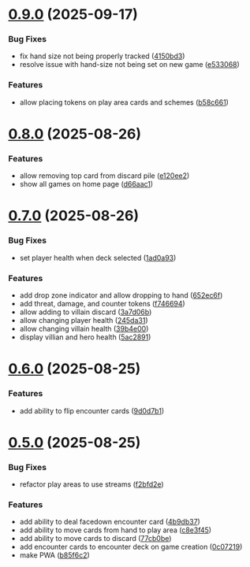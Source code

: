 # [0.9.0](https://github.com/jwstover/sanctum/compare/v0.8.0...v0.9.0) (2025-09-17)


### Bug Fixes

* fix hand size not being properly tracked ([4150bd3](https://github.com/jwstover/sanctum/commit/4150bd300438c6a43c2a6889e690819656be5fc8))
* resolve issue with hand-size not being set on new game ([e533068](https://github.com/jwstover/sanctum/commit/e53306862f3fb114873eae69380c06ce1e8b5bc2))


### Features

* allow placing tokens on play area cards and schemes ([b58c661](https://github.com/jwstover/sanctum/commit/b58c661bd555abb914db57eafe7f368675d61464))



# [0.8.0](https://github.com/jwstover/sanctum/compare/v0.7.0...v0.8.0) (2025-08-26)


### Features

* allow removing top card from discard pile ([e120ee2](https://github.com/jwstover/sanctum/commit/e120ee29f83c5b3738a86dc4771ac98a8533831e))
* show all games on home page ([d66aac1](https://github.com/jwstover/sanctum/commit/d66aac152ceb9bb9cff4f16fe605fc67c32ffcd7))



# [0.7.0](https://github.com/jwstover/sanctum/compare/v0.6.0...v0.7.0) (2025-08-26)


### Bug Fixes

* set player health when deck selected ([1ad0a93](https://github.com/jwstover/sanctum/commit/1ad0a93ca17c53c91b608f74aa0a72e7b6d84cdd))


### Features

* add drop zone indicator and allow dropping to hand ([652ec6f](https://github.com/jwstover/sanctum/commit/652ec6ff6196f736e97c5e0bd3aee4e582b44397))
* add threat, damage, and counter tokens ([f746694](https://github.com/jwstover/sanctum/commit/f7466943fb9726fa8009787ad77135158782dda3))
* allow adding to villain discard ([3a7d06b](https://github.com/jwstover/sanctum/commit/3a7d06babb7355db21cc2983857daa8de4473601))
* allow changing player health ([245da31](https://github.com/jwstover/sanctum/commit/245da31fe7e7f3441d2b0a43ccaea94b84146ed1))
* allow changing villain health ([39b4e00](https://github.com/jwstover/sanctum/commit/39b4e00e91c7087423aa14e160409b595f0f1387))
* display villian and hero health ([5ac2891](https://github.com/jwstover/sanctum/commit/5ac28911eaa9f7d03a1cb1f810f449daf86b095f))



# [0.6.0](https://github.com/jwstover/sanctum/compare/v0.5.0...v0.6.0) (2025-08-25)


### Features

* add ability to flip encounter cards ([9d0d7b1](https://github.com/jwstover/sanctum/commit/9d0d7b1d67456d4ab2faef35a1de2add4c754a2e))



# [0.5.0](https://github.com/jwstover/sanctum/compare/v0.4.0...v0.5.0) (2025-08-25)


### Bug Fixes

* refactor play areas to use streams ([f2bfd2e](https://github.com/jwstover/sanctum/commit/f2bfd2e8fabdf6abfa2c4a22b7366a0bf873b63f))


### Features

* add ability to deal facedown encounter card ([4b9db37](https://github.com/jwstover/sanctum/commit/4b9db37cc83d096cf03ad3d5ef4a0fae53772fb7))
* add ability to move cards from hand to play area ([c8e3f45](https://github.com/jwstover/sanctum/commit/c8e3f4561f0c7363badd5584c77eae4fff4165a3))
* add ability to move cards to discard ([77cb0be](https://github.com/jwstover/sanctum/commit/77cb0be96e8d7da2c9bf9fe7581ae78be1593954))
* add encounter cards to encounter deck on game creation ([0c07219](https://github.com/jwstover/sanctum/commit/0c072191f46f167e0a5fdc3d8876c3a3999db1a5))
* make PWA ([b85f6c2](https://github.com/jwstover/sanctum/commit/b85f6c227791823d69b0da5cff4306e8e0bf9858))



